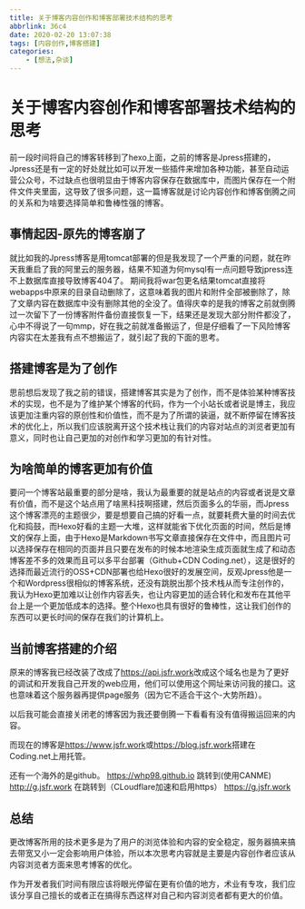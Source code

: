 ```yaml
---
title: 关于博客内容创作和博客部署技术结构的思考
abbrlink: 36c4
date: 2020-02-20 13:07:38
tags: [内容创作,博客搭建]
categories: 
    - [想法,杂谈]
---
```

# 关于博客内容创作和博客部署技术结构的思考

前一段时间将自己的博客转移到了hexo上面，之前的博客是Jpress搭建的，Jpress还是有一定的好处就比如可以开发一些插件来增加各种功能，甚至自动运营公众号，不过缺点也很明显由于博客内容保存在数据库中，而图片保存在一个附件文件夹里面，这导致了很多问题，这一篇博客就是讨论内容创作和博客倒腾之间的关系和为啥要选择简单和鲁棒性强的博客。

## 事情起因-原先的博客崩了
就比如我的Jpress博客是用tomcat部署的但是我发现了一个严重的问题，就在昨天我重启了我的阿里云的服务器，结果不知道为何mysql有一点问题导致jpress连不上数据库直接导致博客404了。
期间我将war包更名结果tomcat直接将webapps中原来的目录自动删除了，这意味着我的图片和附件全部被删除了，除了文章内容在数据库中没有删除其他的全没了。值得庆幸的是我的博客之前就倒腾过一次留下了一份博客附件备份直接恢复一下，结果还是发现大部分附件都没了，心中不得说了一句mmp，好在我之前就准备搬运了，但是仔细看了一下风险博客内容实在太差我有点不想搬运了，就引起了我的下面的思考。

## 搭建博客是为了创作

思前想后发现了我之前的错误，搭建博客其实是为了创作，而不是体验某种博客技术的实现，也不是为了维护某个博客的代码，作为一个小站长或者说是博主，我应该更加注重内容的原创性和价值性，而不是为了所谓的装逼，就不断停留在博客技术的优化上，所以我们应该脱离开这个技术栈让我们的内容对站点的浏览者更加有意义，同时也让自己更加的对创作和学习更加的有针对性。

## 为啥简单的博客更加有价值

要问一个博客站最重要的部分是啥，我认为最重要的就是站点的内容或者说是文章有价值，而不是这个站点用了啥黑科技啊搭建，然后页面多么的华丽，而Jpress这个博客漂亮的主题很少，要是想要自己搞的好看一点，就要耗费大量的时间去优化和捣鼓，而Hexo好看的主题一大堆，这样就能省下优化页面的时间，然后是博文的保存上面，由于Hexo是Markdown书写文章直接保存在文件中，而且图片可以选择保存在相同的页面并且只要在发布的时候本地渲染生成页面就生成了和动态博客差不多的效果而且可以多平台部署（Github+CDN Coding.net），这是很好的选择而最近流行的OSS+CDN部署也给Hexo很好的发展空间，反观Jpress他是一个和Wordpress很相似的博客系统，还没有跳脱出那个技术栈从而专注创作的，我认为Hexo更加难以让创作内容丢失，也让内容更加的适合转化和发布在其他平台上是一个更加低成本的选择。整个Hexo也具有很好的鲁棒性，这让我们创作的东西可以更长时间的保存在我们的计算机上。

## 当前博客搭建的介绍
原来的博客我已经改装了改成了<https://api.jsfr.work>改成这个域名也是为了更好的调试和开发我自己开发的web应用，他们可以使用这个网址来访问我的接口。这也意味着这个服务器再提供page服务（因为它不适合干这个-大势所趋）。

以后我可能会直接关闭老的博客因为我还要倒腾一下看看有没有值得搬运回来的内容。

而现在的博客是<https://www.jsfr.work>或<https://blog.jsfr.work>搭建在Coding.net上用托管。

还有一个海外的是github。
<https://whp98.github.io>
跳转到(使用CANME)
<http://g.jsfr.work>
在跳转到（CLoudflare加速和启用https）
<https://g.jsfr.work>

## 总结

更改博客所用的技术更多是为了用户的浏览体验和内容的安全稳定，服务器搞来搞去带宽又小一定会影响用户体验，所以本次思考内容就是主要是内容创作者应该从内容浏览者方面来思考博客的优化。

作为开发者我们时间有限应该将眼光停留在更有价值的地方，术业有专攻，我们应该分享自己擅长的或者正在搞得东西这样对自己和内容浏览者都有更大的价值。